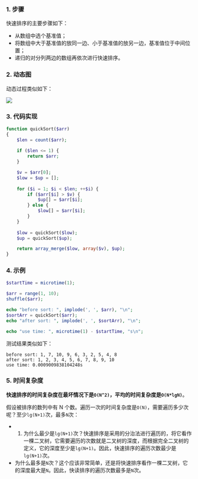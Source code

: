 ### 1. 步骤

快速排序的主要步骤如下：

* 从数组中选个基准值；
* 将数组中大于基准值的放同一边、小于基准值的放另一边，基准值位于中间位置；
* 递归的对分列两边的数组再依次进行快速排序。

### 2. 动态图

动态过程类似如下：

![](http://cnd.qiniu.lin07ux.cn/markdown/jyM7jaF.gif)


### 3. 代码实现

```php
function quickSort($arr)
{
    $len = count($arr);
    
    if ($len <= 1) {
        return $arr;
    }

    $v = $arr[0];
    $low = $up = [];
    
    for ($i = 1; $i < $len; ++$i) {
        if ($arr[$i] > $v) {
            $up[] = $arr[$i];
        } else {
            $low[] = $arr[$i];
        }
    }
    
    $low = quickSort($low);
    $up = quickSort($up);

    return array_merge($low, array($v), $up);
}
```

### 4. 示例

```php
$startTime = microtime(1);

$arr = range(1, 10);
shuffle($arr);

echo "before sort: ", implode(', ', $arr), "\n";
$sortArr = quickSort($arr);
echo "after sort: ", implode(', ', $sortArr), "\n";

echo "use time: ", microtime(1) - $startTime, "s\n";
```

测试结果类似如下：

```
before sort: 1, 7, 10, 9, 6, 3, 2, 5, 4, 8
after sort: 1, 2, 3, 4, 5, 6, 7, 8, 9, 10
use time: 0.0009009838104248s
```

### 5. 时间复杂度

**快速排序的时间复杂度在最坏情况下是`O(N^2)`，平均的时间复杂度是`O(N*lgN)`**。

假设被排序的数列中有 N 个数。遍历一次的时间复杂度是`O(N)`，需要遍历多少次呢？至少`lg(N+1)`次，最多`N`次：

* 1) 为什么最少是`lg(N+1)`次？快速排序是采用的分治法进行遍历的，将它看作一棵二叉树，它需要遍历的次数就是二叉树的深度，而根据完全二叉树的定义，它的深度至少是`lg(N+1)`。因此，快速排序的遍历次数最少是`lg(N+1)`次。
* 为什么最多是`N`次？这个应该非常简单，还是将快速排序看作一棵二叉树，它的深度最大是`N`。因此，快读排序的遍历次数最多是`N`次。



